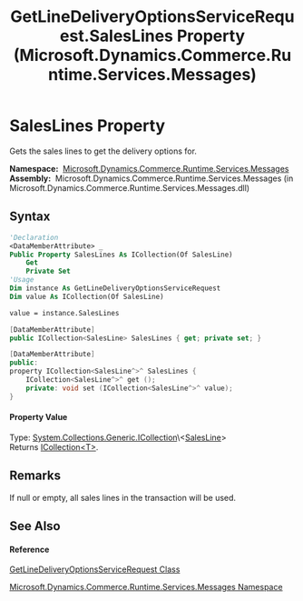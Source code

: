 ﻿---
title: GetLineDeliveryOptionsServiceRequest.SalesLines Property  (Microsoft.Dynamics.Commerce.Runtime.Services.Messages)
TOCTitle: SalesLines Property
ms:assetid: P:Microsoft.Dynamics.Commerce.Runtime.Services.Messages.GetLineDeliveryOptionsServiceRequest.SalesLines
ms:mtpsurl: https://technet.microsoft.com/en-us/library/microsoft.dynamics.commerce.runtime.services.messages.getlinedeliveryoptionsservicerequest.saleslines(v=AX.60)
ms:contentKeyID: 62207800
ms.date: 05/18/2015
mtps_version: v=AX.60
f1_keywords:
- Microsoft.Dynamics.Commerce.Runtime.Services.Messages.GetLineDeliveryOptionsServiceRequest.SalesLines
dev_langs:
- CSharp
- C++
- VB
---

# SalesLines Property

Gets the sales lines to get the delivery options for.

**Namespace:**  [Microsoft.Dynamics.Commerce.Runtime.Services.Messages](microsoft-dynamics-commerce-runtime-services-messages-namespace.md)  
**Assembly:**  Microsoft.Dynamics.Commerce.Runtime.Services.Messages (in Microsoft.Dynamics.Commerce.Runtime.Services.Messages.dll)

## Syntax

``` vb
'Declaration
<DataMemberAttribute> _
Public Property SalesLines As ICollection(Of SalesLine)
    Get
    Private Set
'Usage
Dim instance As GetLineDeliveryOptionsServiceRequest
Dim value As ICollection(Of SalesLine)

value = instance.SalesLines
```

``` csharp
[DataMemberAttribute]
public ICollection<SalesLine> SalesLines { get; private set; }
```

``` c++
[DataMemberAttribute]
public:
property ICollection<SalesLine^>^ SalesLines {
    ICollection<SalesLine^>^ get ();
    private: void set (ICollection<SalesLine^>^ value);
}
```

#### Property Value

Type: [System.Collections.Generic.ICollection](https://technet.microsoft.com/en-us/library/92t2ye13\(v=ax.60\))\<[SalesLine](salesline-class-microsoft-dynamics-commerce-runtime-datamodel.md)\>  
Returns [ICollection\<T\>](https://technet.microsoft.com/en-us/library/92t2ye13\(v=ax.60\)).  

## Remarks

If null or empty, all sales lines in the transaction will be used.

## See Also

#### Reference

[GetLineDeliveryOptionsServiceRequest Class](getlinedeliveryoptionsservicerequest-class-microsoft-dynamics-commerce-runtime-services-messages.md)

[Microsoft.Dynamics.Commerce.Runtime.Services.Messages Namespace](microsoft-dynamics-commerce-runtime-services-messages-namespace.md)

